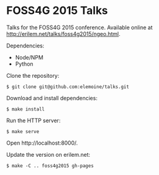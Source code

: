 # FOSS4G 2015 Talks

Talks for the FOSS4G 2015 conference. Available online at
http://erilem.net/talks/foss4g2015/ngeo.html.

Dependencies:

 * Node/NPM
 * Python

Clone the repository:

    $ git clone git@github.com:elemoine/talks.git

Download and install dependencies:

    $ make install

Run the HTTP server:

    $ make serve

Open http://localhost:8000/.

Update the version on erilem.net:

    $ make -C .. foss4g2015 gh-pages
